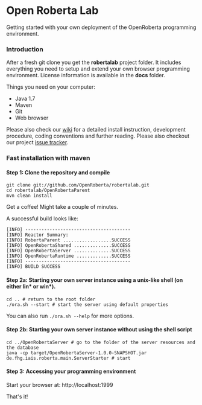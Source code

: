 Open Roberta Lab
================


Getting started with your own deployment of the OpenRoberta programming environment.

### Introduction

After a fresh git clone you get the **robertalab** project folder.
It includes everything you need to setup and extend your own browser programming
environment. License information is available in the **docs** folder.

Things you need on your computer:

* Java 1.7
* Maven
* Git
* Web browser

Please also check our [wiki](http://wiki.open-roberta.org) for a detailed install
instruction, development procedure, coding conventions and further reading. Please
also checkout our project [issue tracker](http://jira.open-roberta.org).

### Fast installation with maven

#### Step 1: Clone the repository and compile

    git clone git://github.com/OpenRoberta/robertalab.git
    cd robertalab/OpenRobertaParent
    mvn clean install

Get a coffee! Might take a couple of minutes.

A successful build looks like:

    [INFO] ---------------------------------------
    [INFO] Reactor Summary:
    [INFO] RobertaParent ..................SUCCESS
    [INFO] OpenRobertaShared ..............SUCCESS
    [INFO] OpenRobertaServer ..............SUCCESS
    [INFO] OpenRobertaRuntime .............SUCCESS
    [INFO] ---------------------------------------
    [INFO] BUILD SUCCESS

#### Step 2a: Starting your own server instance using a unix-like shell (on either lin* or win*).

    cd .. # return to the root folder
    ./ora.sh --start # start the server using default properties

You can also run `./ora.sh --help` for more options.

#### Step 2b: Starting your own server instance without using the shell script

    cd ../OpenRobertaServer # go to the folder of the server resources and the database
    java -cp target/OpenRobertaServer-1.0.0-SNAPSHOT.jar de.fhg.iais.roberta.main.ServerStarter # start


#### Step 3: Accessing your programming environment

Start your browser at: http://localhost:1999


That's it!
